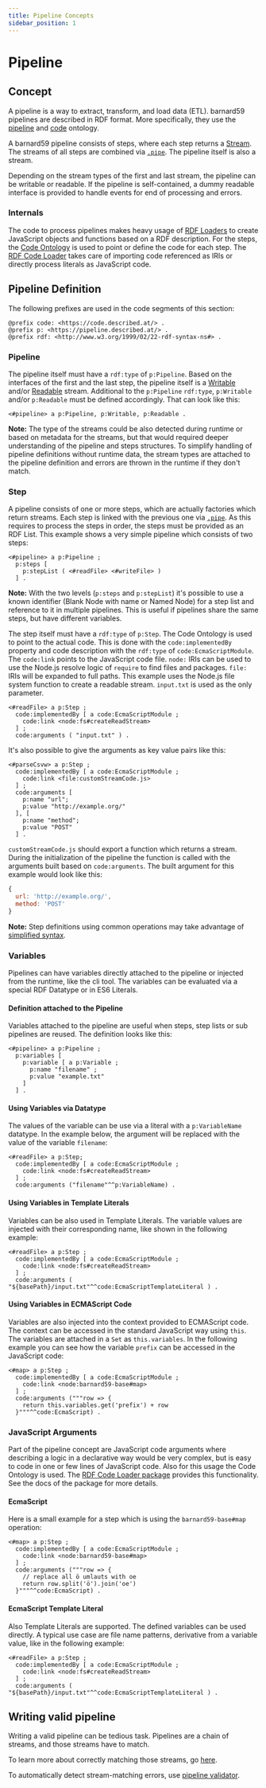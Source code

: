 ```yaml
---
title: Pipeline Concepts
sidebar_position: 1
---
```


# Pipeline

## Concept

A pipeline is a way to extract, transform, and load data (ETL). barnard59 pipelines are described in RDF format.
More specifically, they use the [pipeline](https://pipeline.described.at/) and [code](https://code.described.at/) ontology.

A barnard59 pipeline consists of steps, where each step returns a [Stream](https://nodejs.org/api/stream.html).
The streams of all steps are combined via [`.pipe`](https://nodejs.org/api/stream.html#stream_readable_pipe_destination_options).
The pipeline itself is also a stream.

Depending on the stream types of the first and last stream, the pipeline can be writable or readable.
If the pipeline is self-contained, a dummy readable interface is provided to handle events for end of processing and errors.

### Internals

The code to process pipelines makes heavy usage of [RDF Loaders](https://github.com/zazuko/rdf-native-loader) to create JavaScript objects and functions based on a RDF description.
For the steps, the [Code Ontology](https://code.described.at/) is used to point or define the code for each step.
The [RDF Code Loader](https://github.com/zazuko/rdf-native-loader-code) takes care of importing code referenced as IRIs or directly process literals as JavaScript code.

## Pipeline Definition

The following prefixes are used in the code segments of this section:

```turtle
@prefix code: <https://code.described.at/> .
@prefix p: <https://pipeline.described.at/> .
@prefix rdf: <http://www.w3.org/1999/02/22-rdf-syntax-ns#> .
```

### Pipeline

The pipeline itself must have a `rdf:type` of `p:Pipeline`.
Based on the interfaces of the first and the last step, the pipeline itself is a [Writable](https://nodejs.org/api/stream.html#stream_writable_streams) and/or [Readable](https://nodejs.org/api/stream.html#stream_readable_streams) stream.
Additional to the `p:Pipeline` `rdf:type`, `p:Writable` and/or `p:Readable` must be defined accordingly.
That can look like this:

```turtle
<#pipeline> a p:Pipeline, p:Writable, p:Readable .
```

**Note:** The type of the streams could be also detected during runtime or based on metadata for the streams, but that would required deeper understanding of the pipeline and steps structures.
To simplify handling of pipeline definitions without runtime data, the stream types are attached to the pipeline definition and errors are thrown in the runtime if they don't match.

### Step

A pipeline consists of one or more steps, which are actually factories which return streams.
Each step is linked with the previous one via [`.pipe`](https://nodejs.org/api/stream.html#stream_readable_pipe_destination_options).
As this requires to process the steps in order, the steps must be provided as an RDF List.
This example shows a very simple pipeline which consists of two steps:

```turtle
<#pipeline> a p:Pipeline ;
  p:steps [
    p:stepList ( <#readFile> <#writeFile> )
  ] .
```

**Note:** With the two levels (`p:steps` and `p:stepList`) it's possible to use a known identifier (Blank Node with name or Named Node) for a step list and reference to it in multiple pipelines.
This is useful if pipelines share the same steps, but have different variables.

The step itself must have a `rdf:type` of `p:Step`.
The Code Ontology is used to point to the actual code.
This is done with the `code:implementedBy` property and code description with the `rdf:type` of `code:EcmaScriptModule`.
The `code:link` points to the JavaScript code file.
`node:` IRIs can be used to use the Node.js resolve logic of `require` to find files and packages.
`file:` IRIs will be expanded to full paths.
This example uses the Node.js file system function to create a readable stream.
`input.txt` is used as the only parameter.

```turtle
<#readFile> a p:Step ;
  code:implementedBy [ a code:EcmaScriptModule ;
    code:link <node:fs#createReadStream>
  ] ;
  code:arguments ( "input.txt" ) .
```

It's also possible to give the arguments as key value pairs like this:

```turtle
<#parseCsvw> a p:Step ;
  code:implementedBy [ a code:EcmaScriptModule ;
    code:link <file:customStreamCode.js>
  ] ;
  code:arguments [
    p:name "url";
    p:value "http://example.org/"
  ], [
    p:name "method";
    p:value "POST"
  ] .
```

`customStreamCode.js` should export a function which returns a stream.
During the initialization of the pipeline the function is called with the arguments built based on `code:arguments`.
The built argument for this example would look like this:

```js
{
  url: 'http://example.org/',
  method: 'POST'
}
```

**Note:** Step definitions using common operations may take advantage of [simplified syntax](./simplified-syntax).

### Variables

Pipelines can have variables directly attached to the pipeline or injected from the runtime, like the cli tool.
The variables can be evaluated via a special RDF Datatype or in ES6 Literals.

#### Definition attached to the Pipeline

Variables attached to the pipeline are useful when steps, step lists or sub pipelines are reused.
The definition looks like this:

```turtle
<#pipeline> a p:Pipeline ;
  p:variables [
    p:variable [ a p:Variable ;
      p:name "filename" ;
      p:value "example.txt"
    ]
  ] .
```

#### Using Variables via Datatype

The values of the variable can be use via a literal with a `p:VariableName` datatype.
In the example below, the argument will be replaced with the value of the variable `filename`:

```turtle
<#readFile> a p:Step;
  code:implementedBy [ a code:EcmaScriptModule ;
    code:link <node:fs#createReadStream>
  ] ;
  code:arguments ("filename"^^p:VariableName) .
```

#### Using Variables in Template Literals

Variables can be also used in Template Literals.
The variable values are injected with their corresponding name, like shown in the following example:

```turtle
<#readFile> a p:Step ;
  code:implementedBy [ a code:EcmaScriptModule ;
    code:link <node:fs#createReadStream>
  ] ;
  code:arguments ( "${basePath}/input.txt"^^code:EcmaScriptTemplateLiteral ) .
```

#### Using Variables in ECMAScript Code

Variables are also injected into the context provided to ECMAScript code.
The context can be accessed in the standard JavaScript way using `this`.
The variables are attached in a `Set` as `this.variables`.
In the following example you can see how the variable `prefix` can be accessed in the JavaScript code:

```turtle
<#map> a p:Step ;
  code:implementedBy [ a code:EcmaScriptModule ;
    code:link <node:barnard59-base#map>
  ] ;
  code:arguments ("""row => {
    return this.variables.get('prefix') + row
  }"""^^code:EcmaScript) .
```

### JavaScript Arguments

Part of the pipeline concept are JavaScript code arguments where describing a logic in a declarative way would be very complex, but is easy to code in one or few lines of JavaScript code.
Also for this usage the Code Ontology is used.
The [RDF Code Loader package](https://github.com/zazuko/rdf-native-loader-code) provides this functionality.
See the docs of the package for more details.

#### EcmaScript

Here is a small example for a step which is using the `barnard59-base#map` operation:

```turtle
<#map> a p:Step ;
  code:implementedBy [ a code:EcmaScriptModule ;
    code:link <node:barnard59-base#map>
  ] ;
  code:arguments ("""row => {
    // replace all ö umlauts with oe
    return row.split('ö').join('oe')
  }"""^^code:EcmaScript) .
```

#### EcmaScript Template Literal

Also Template Literals are supported.
The defined variables can be used directly.
A typical use case are file name patterns, derivative from a variable value, like in the following example:

```turtle
<#readFile> a p:Step ;
  code:implementedBy [ a code:EcmaScriptModule ;
    code:link <node:fs#createReadStream>
  ] ;
  code:arguments ( "${basePath}/input.txt"^^code:EcmaScriptTemplateLiteral ) .
```

## Writing valid pipeline

Writing a valid pipeline can be tedious task. Pipelines are a chain of streams, and those streams have to match.

To learn more about correctly matching those streams, go [here](pipeline-validity.md).

To automatically detect stream-matching errors, use [pipeline validator](https://github.com/zazuko/barnard59-pipeline-validation).
